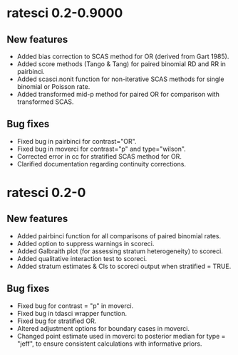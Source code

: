 # ratesci 0.2-0.9000

## New features
* Added bias correction to SCAS method for OR (derived from Gart 1985).
* Added score methods (Tango & Tang) for paired binomial RD and RR in pairbinci.
* Added scasci.nonit function for non-iterative SCAS methods for single binomial or Poisson rate.
* Added transformed mid-p method for paired OR for comparison with transformed SCAS.

## Bug fixes
* Fixed bug in pairbinci for contrast="OR".
* Fixed bug in moverci for contrast="p" and type="wilson".
* Corrected error in cc for stratified SCAS method for OR.
* Clarified documentation regarding continuity corrections.

# ratesci 0.2-0

## New features
* Added pairbinci function for all comparisons of paired binomial rates.
* Added option to suppress warnings in scoreci.
* Added Galbraith plot (for assessing stratum heterogeneity) to scoreci.
* Added qualitative interaction test to scoreci.
* Added stratum estimates & CIs to scoreci output when stratified = TRUE.

## Bug fixes
* Fixed bug for contrast = "p" in moverci.
* Fixed bug in tdasci wrapper function.
* Fixed bug for stratified OR.
* Altered adjustment options for boundary cases in moverci.
* Changed point estimate used in moverci to posterior median for type = "jeff",
  to ensure consistent calculations with informative priors.

